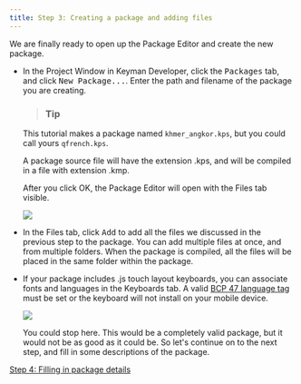 ```yaml
---
title: Step 3: Creating a package and adding files
---
```


We are finally ready to open up the Package Editor and create the new
package.

-   In the Project Window in Keyman Developer, click the
    <kbd>Packages</kbd> tab, and click
    <kbd>New Package...</kbd>. Enter the path and
    filename of the package you are creating.

    > ### Tip

    This tutorial makes a package named `khmer_angkor.kps`, but you
    could call yours `qfrench.kps`.

    A package source file will have the extension .kps, and will be
    compiled in a file with extension .kmp.

    After you click OK, the Package Editor will open with the Files tab
    visible.

    ![](/cdn/deploy/img/developer/100/tutorial_distribute_keyboard_3_files.ea14d0def9b7cb1840e1ef5861aed444.png)

-   In the Files tab, click <kbd>Add</kbd> to add
    all the files we discussed in the previous step to the package. You
    can add multiple files at once, and from multiple folders. When the
    package is compiled, all the files will be placed in the same folder
    within the package.

-   If your package includes .js touch layout keyboards, you can
    associate fonts and languages in the Keyboards tab. A valid [BCP 47 language tag](../../../reference/bcp-47) must be set or the keyboard will not install on your mobile device.

    ![](/cdn/deploy/img/developer/100/tutorial_distribute_keyboard_3.8058580bc6d9751c61f5716a565f4ed7.png)

    You could stop here. This would be a completely valid package, but
    it would not be as good as it could be. So let's continue on to the
    next step, and fill in some descriptions of the package.

[Step 4: Filling in package details](step-4)
